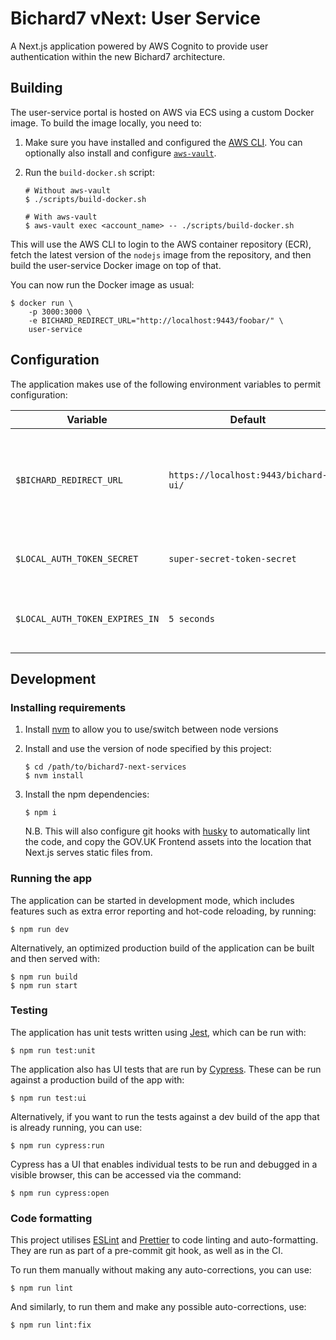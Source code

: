# Bichard7 vNext: User Service

A Next.js application powered by AWS Cognito to provide user authentication within the new Bichard7 architecture.

## Building

The user-service portal is hosted on AWS via ECS using a custom Docker image. To build the image locally, you need to:

1. Make sure you have installed and configured the [AWS CLI](https://aws.amazon.com/cli/). You can optionally also install and configure [`aws-vault`](https://github.com/99designs/aws-vault).

1. Run the `build-docker.sh` script:
   ```shell
   # Without aws-vault
   $ ./scripts/build-docker.sh

   # With aws-vault
   $ aws-vault exec <account_name> -- ./scripts/build-docker.sh
   ```

This will use the AWS CLI to login to the AWS container repository (ECR), fetch the latest version of the `nodejs` image from the repository, and then build the user-service Docker image on top of that.

You can now run the Docker image as usual:

```shell
$ docker run \
    -p 3000:3000 \
    -e BICHARD_REDIRECT_URL="http://localhost:9443/foobar/" \
    user-service
```

## Configuration

The application makes use of the following environment variables to permit configuration:

| Variable                       | Default                              | Description                                                                              |
|--------------------------------|--------------------------------------|------------------------------------------------------------------------------------------|
| `$BICHARD_REDIRECT_URL`        | `https://localhost:9443/bichard-ui/` | The URL to redirect to with a token as a GET parameter when authentication is successful |
| `$LOCAL_AUTH_TOKEN_SECRET`     | `super-secret-token-secret`          | The HMAC secret to use for signing the tokens                                            |
| `$LOCAL_AUTH_TOKEN_EXPIRES_IN` | `5 seconds`                          | The amount of time the tokens should be valid for after issuing                          |

## Development

### Installing requirements

1. Install [nvm](https://github.com/nvm-sh/nvm#installing-and-updating) to allow you to use/switch between node versions

1. Install and use the version of node specified by this project:
   ```shell
   $ cd /path/to/bichard7-next-services
   $ nvm install
   ```

1. Install the npm dependencies:
   ```shell
   $ npm i
   ```
   N.B. This will also configure git hooks with [husky](https://typicode.github.io/husky/) to automatically lint the code, and copy the GOV.UK Frontend assets into the location that Next.js serves static files from.

### Running the app

The application can be started in development mode, which includes features such as extra error reporting and hot-code reloading, by running:

```shell
$ npm run dev
```

Alternatively, an optimized production build of the application can be built and then served with:

```shell
$ npm run build
$ npm run start
```

### Testing

The application has unit tests written using [Jest](https://jestjs.io/), which can be run with:

```shell
$ npm run test:unit
```

The application also has UI tests that are run by [Cypress](https://www.cypress.io/). These can be run against a production build of the app with:

```shell
$ npm run test:ui
```

Alternatively, if you want to run the tests against a dev build of the app that is already running, you can use:

```shell
$ npm run cypress:run
```

Cypress has a UI that enables individual tests to be run and debugged in a visible browser, this can be accessed via the command:

```shell
$ npm run cypress:open
```

### Code formatting

This project utilises [ESLint](https://eslint.org/) and [Prettier](https://prettier.io/) to code linting and auto-formatting. They are run as part of a pre-commit git hook, as well as in the CI.

To run them manually without making any auto-corrections, you can use:

```shell
$ npm run lint
```

And similarly, to run them and make any possible auto-corrections, use:

```shell
$ npm run lint:fix
```
